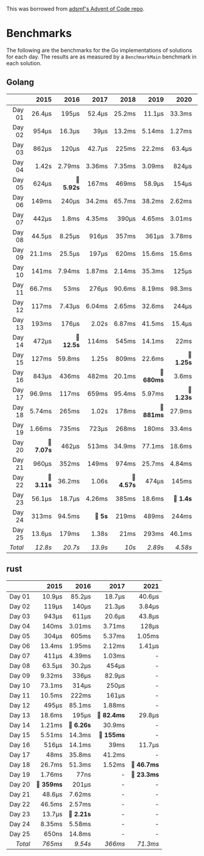 This was borrowed from [adsmf's Advent of Code repo](https://github.com/adsmf/adventofcode/tree/master/benchmarks).

# Benchmarks
The following are the benchmarks for the Go implementations of solutions for each day. The results are as measured by a `BenchmarkMain` benchmark in each solution.

## Golang
 &nbsp;  | 2015 | 2016 | 2017 | 2018 | 2019 | 2020 | 2021
 ---:  | ---:  | ---:  | ---:  | ---:  | ---:  | ---:  | ---: 
Day 01 | 26.4µs | 195µs | 52.4µs | 25.2ms | 11.1µs | 33.3ms | 46.8µs
Day 02 | 954µs | 16.3µs | 39µs | 13.2ms | 5.14ms | 1.27ms | 694µs
Day 03 | 862µs | 120µs | 42.7µs | 225ms | 22.2ms | 63.4µs | 139µs
Day 04 | 1.42s | 2.79ms | 3.36ms | 7.35ms | 3.09ms | 824µs | 396µs
Day 05 | 624µs | **🔴 5.92s** | 167ms | 469ms | 58.9µs | 154µs | 1.6ms
Day 06 | 149ms | 240µs | 34.2ms | 65.7ms | 38.2ms | 2.62ms | 190µs
Day 07 | 442µs | 1.8ms | 4.35ms | 390µs | 4.65ms | 3.01ms | 109µs
Day 08 | 44.5µs | 8.25µs | 916µs | 357ms | 361µs | 3.78ms | 821µs
Day 09 | 21.1ms | 25.5µs | 197µs | 620ms | 15.6ms | 15.6ms | 1.09ms
Day 10 | 141ms | 7.94ms | 1.87ms | 2.14ms | 35.3ms | 125µs | 60.7µs
Day 11 | 66.7ms | 53ms | 276µs | 90.6ms | 8.19ms | 98.3ms | 848µs
Day 12 | 117ms | 7.43µs | 6.04ms | 2.65ms | 32.6ms | 244µs | 848µs
Day 13 | 193ms | 176µs | 2.02s | 6.87ms | 41.5ms | 15.4µs | 440µs
Day 14 | 472µs | **🔴 12.5s** | 114ms | 545ms | 14.1ms | 22ms | 466µs
Day 15 | 127ms | 59.8ms | 1.25s | 809ms | 22.6ms | **🔴 1.25s** | 365ms
Day 16 | 843µs | 436ms | 482ms | 20.1ms | **🔴 680ms** | 3.6ms | 28.1µs
Day 17 | 96.9ms | 117ms | 659ms | 95.4ms | 5.97ms | **🔴 1.23s** | 2.6ms
Day 18 | 5.74ms | 265ms | 1.02s | 178ms | **🔴 881ms** | 27.9ms | 61.9ms
Day 19 | 1.66ms | 735ms | 723µs | 268ms | 180ms | 33.4ms | **🔴 1.24s**
Day 20 | **🔴 7.07s** | 462µs | 513ms | 34.9ms | 77.1ms | 18.6ms | 33.2ms
Day 21 | 960µs | 352ms | 149ms | 974ms | 25.7ms | 4.84ms | 2.73ms
Day 22 | **🔴 3.11s** | 36.2ms | 1.06s | **🔴 4.57s** | 474µs | 145ms | 14.5ms
Day 23 | 56.1µs | 18.7µs | 4.26ms | 385ms | 18.6ms | **🔴 1.4s** | **🔴 1.85s**
Day 24 | 313ms | 94.5ms | **🔴 5s** | 219ms | 489ms | 244ms | 5.61µs
Day 25 | 13.6µs | 179ms | 1.38s | 21ms | 293ms | 46.1ms | 491ms
*Total* | *12.8s* | *20.7s* | *13.9s* | *10s* | *2.89s* | *4.58s* | *4.07s*


## rust
 &nbsp;  | 2015 | 2016 | 2017 | 2021
 ---:  | ---:  | ---:  | ---:  | ---: 
Day 01 | 10.9µs | 85.2µs | 18.7µs | 40.6µs
Day 02 | 119µs | 140µs | 21.3µs | 3.84µs
Day 03 | 943µs | 611µs | 20.6µs | 43.8µs
Day 04 | 140ms | 3.01ms | 3.71ms | 128µs
Day 05 | 304µs | 605ms | 5.37ms | 1.05ms
Day 06 | 13.4ms | 1.95ms | 2.12ms | 1.41µs
Day 07 | 411µs | 4.39ms | 1.03ms | -
Day 08 | 63.5µs | 30.2µs | 454µs | -
Day 09 | 9.32ms | 336µs | 82.9µs | -
Day 10 | 73.1ms | 314µs | 250µs | -
Day 11 | 10.5ms | 222ms | 161µs | -
Day 12 | 495µs | 85.1ms | 1.88ms | -
Day 13 | 18.6ms | 195µs | **🔴 82.4ms** | 29.8µs
Day 14 | 1.21ms | **🔴 6.26s** | 30.9ms | -
Day 15 | 5.51ms | 14.3ms | **🔴 155ms** | -
Day 16 | 516µs | 14.1ms | 39ms | 11.7µs
Day 17 | 48ms | 35.8ms | 41.2ms | -
Day 18 | 26.7ms | 51.3ms | 1.52ms | **🔴 46.7ms**
Day 19 | 1.76ms | 77ns | - | **🔴 23.3ms**
Day 20 | **🔴 359ms** | 201µs | - | -
Day 21 | 48.6µs | 7.62ms | - | -
Day 22 | 46.5ms | 2.57ms | - | -
Day 23 | 13.7µs | **🔴 2.21s** | - | -
Day 24 | 8.35ms | 5.58ms | - | -
Day 25 | 650ns | 14.8ms | - | -
*Total* | *765ms* | *9.54s* | *366ms* | *71.3ms*

